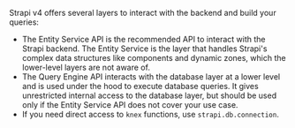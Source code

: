 Strapi v4 offers several layers to interact with the backend and build your queries:

* The Entity Service API is the recommended API to interact with the Strapi backend. The Entity Service is the layer that handles Strapi's complex data structures like components and dynamic zones, which the lower-level layers are not aware of.
* The Query Engine API interacts with the database layer at a lower level and is used under the hood to execute database queries. It gives unrestricted internal access to the database layer, but should be used only if the Entity Service API does not cover your use case.
* If you need direct access to `knex` functions, use `strapi.db.connection`.

